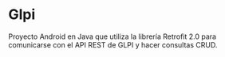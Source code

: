 # Glpi

Proyecto Android en Java que utiliza la librería Retrofit 2.0 para comunicarse con el API REST de GLPI y hacer consultas CRUD.
